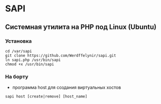 # SAPI

## Системная утилита на PHP под Linux (Ubuntu)

### Установка 
```
cd /var/sapi
git clone https://github.com/Werdffelynir/sapi.git
ln sapi.php /usr/bin/sapi
chmod +x /usr/bin/sapi
```

### На борту 

- программа host для создания виртуальных хостов

```
sapi host [create|remove] [host_name]
```
